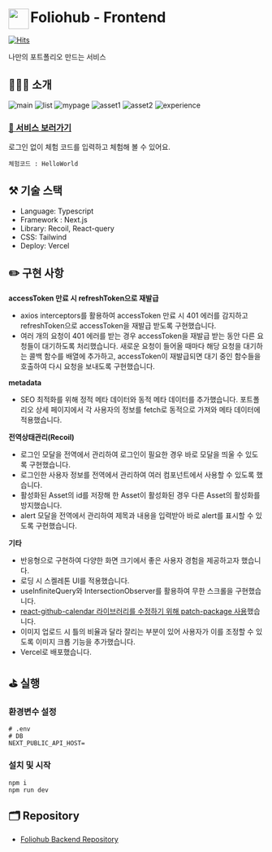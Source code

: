 # <a href="https://www.foliohub.me"><img src="https://github.com/y-solb/foliohub-backend/assets/59462108/8f74737b-07b0-468e-aea3-acf56d8fb233" align="left" width="40" height="40"></a> Foliohub - Frontend

[![Hits](https://hits.seeyoufarm.com/api/count/incr/badge.svg?url=https%3A%2F%2Fgithub.com%2Fy-solb%2Ffoliohub-backend&count_bg=%23607AE9&title_bg=%236A6A6A&icon=&icon_color=%23FF0202&title=hits&edge_flat=false)](https://hits.seeyoufarm.com)

나만의 포트폴리오 만드는 서비스

## 💁🏻‍♀️ 소개

![main](https://github.com/y-solb/foliohub-backend/assets/59462108/1c17f2c2-da2a-477d-b9a6-65960393bb04)
![list](https://github.com/y-solb/foliohub-backend/assets/59462108/99ca6a66-1e10-436f-87db-721045bbb44d)
![mypage](https://github.com/y-solb/foliohub-backend/assets/59462108/c5d767d8-8242-4c56-b9fb-57ab19bc45e2)
![asset1](https://github.com/y-solb/foliohub-backend/assets/59462108/40a57eff-1e39-4279-b61c-ba59bf620642)
![asset2](https://github.com/y-solb/foliohub-backend/assets/59462108/4fc022a4-1bcb-4c4e-aadf-3555285a8fc9)
![experience](https://github.com/y-solb/foliohub-backend/assets/59462108/498f81af-3fd9-4cbb-8f74-d3591dda41ee)

### [🚀 서비스 보러가기](https://www.foliohub.me)

로그인 없이 체험 코드를 입력하고 체험해 볼 수 있어요.

```
체험코드 : HelloWorld
```

## ⚒️ 기술 스택

- Language: Typescript
- Framework : Next.js
- Library: Recoil, React-query
- CSS: Tailwind
- Deploy: Vercel

## ✏️ 구현 사항

**accessToken 만료 시 refreshToken으로 재발급**

- axios interceptors를 활용하여 accessToken 만료 시 401 에러를 감지하고 refreshToken으로 accessToken을 재발급 받도록 구현했습니다.
- 여러 개의 요청이 401 에러를 받는 경우 accessToken을 재발급 받는 동안 다른 요청들이 대기하도록 처리했습니다. 새로운 요청이 들어올 때마다 해당 요청을 대기하는 콜백 함수를 배열에 추가하고, accessToken이 재발급되면 대기 중인 함수들을 호출하여 다시 요청을 보내도록 구현했습니다.

**metadata**

- SEO 최적화를 위해 정적 메타 데이터와 동적 메타 데이터를 추가했습니다. 포트폴리오 상세 페이지에서 각 사용자의 정보를 fetch로 동적으로 가져와 메타 데이터에 적용했습니다.

**전역상태관리(Recoil)**

- 로그인 모달을 전역에서 관리하여 로그인이 필요한 경우 바로 모달을 띄울 수 있도록 구현했습니다.
- 로그인한 사용자 정보를 전역에서 관리하여 여러 컴포넌트에서 사용할 수 있도록 했습니다.
- 활성화된 Asset의 id를 저장해 한 Asset이 활성화된 경우 다른 Asset의 활성화를 방지했습니다.
- alert 모달을 전역에서 관리하여 제목과 내용을 입력받아 바로 alert를 표시할 수 있도록 구현했습니다.

**기타**

- 반응형으로 구현하여 다양한 화면 크기에서 좋은 사용자 경험을 제공하고자 했습니다.
- 로딩 시 스켈레톤 UI를 적용했습니다.
- useInfiniteQuery와 IntersectionObserver를 활용하여 무한 스크롤을 구현했습니다.
- [react-github-calendar 라이브러리를 수정하기 위해 patch-package 사용](https://sollogging.tistory.com/78)했습니다.
- 이미지 업로드 시 틀의 비율과 달라 잘리는 부분이 있어 사용자가 이를 조정할 수 있도록 이미지 크롭 기능을 추가했습니다.
- Vercel로 배포했습니다.

## ⛳️ 실행

### 환경변수 설정

```
# .env
# DB
NEXT_PUBLIC_API_HOST=
```

### 설치 및 시작

```
npm i
npm run dev
```

## 🗂️ Repository

- [Foliohub Backend Repository](https://github.com/y-solb/foliohub-backend)
